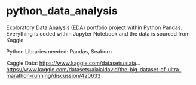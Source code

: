 # python_data_analysis
Exploratory Data Analysis (EDA) portfolio project within Python Pandas. Everything is coded within Jupyter Notebook and the data is sourced from Kaggle.

Python Libraries needed: Pandas, Seaborn

Kaggle Data:  https://www.kaggle.com/datasets/aiaia... https://www.kaggle.com/datasets/aiaiaidavid/the-big-dataset-of-ultra-marathon-running/discussion/420633
